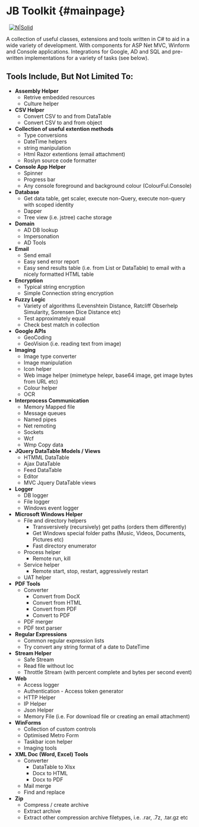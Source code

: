 ﻿# JB Toolkit	{#mainpage}
&nbsp;
[![N|Solid](https://portfolio.jb-net.co.uk/shared/Logo-Only-100px.png)](https://github.com/jamesbrindle/JB.Toolkit)

A collection of useful classes, extensions and tools written in C# to aid in a wide variety of development. With components for ASP Net MVC, Winform and Console applications. Integrations for Google, AD and SQL and pre-written implementations for a variety of tasks (see below).
&nbsp;
&nbsp;

## Tools Include, But Not Limited To:

* **Assembly Helper**
	* Retrive embedded resources
	* Culture helper
* **CSV Helper**
	* Convert CSV to and from DataTable
	* Convert CSV to and from object
* **Collection of useful extention methods**
	* Type conversions
	* DateTime helpers
	* string manipulation
	* Html Razor extentions (email attachment)
	* Roslyn source code formatter
* **Console App Helper**
	* Spinner
	* Progress bar
	* Any console foreground and background colour (ColourFul.Console)
* **Database**
	* Get data table, get scaler, execute non-Query, execute non-query with scoped identity
	* Dapper
	* Tree view (i.e. jstree) cache storage
* **Domain**
    * AD DB lookup
    * Impersonation
    * AD Tools
* **Email**
    * Send email
    * Easy send error report
    * Easy send results table (i.e. from List or DataTable) to email with a nicely formatted HTML table
* **Encryption**
	* Typical string encryption
	* Simple Connection string encryption
* **Fuzzy Logic**
	* Variety of algorithms (Levenshtein Distance, Ratcliff Obserhelp Simularity, Sorensen Dice Distance etc)
	* Test approximately equal
	* Check best match in collection
* **Google APIs**
	* GeoCoding
	* GeoVision (i.e. reading text from image)
* **Imaging**
	* Image type converter
	* Image manipulation
	* Icon helper
	* Web image helper (mimetype helepr, base64 image, get image bytes from URL etc)
	* Colour helper
	* OCR
* **Interprocess Communication**
	* Memory Mapped file
	* Message queues
	* Named pipes
	* Net remoting
	* Sockets
	* Wcf
	* Wmp Copy data
* **JQuery DataTable Models / Views**
    * HTMML DataTable
    * Ajax DataTable
    * Feed DataTable
    * Editor
    * MVC Jquery DataTable views
* **Logger**
	* DB logger
	* File logger
	* Windows event logger
* **Microsoft Windows Helper**
	* File and directory helpers
		* Transversively (recursively) get paths (orders them differently)
		* Get Windows special folder paths (Music, Videos, Documents, Pictures etc)
		* Fast directory enumerator
	* Process helper
		* Remote run, kill
	* Service helper
		* Remote start, stop, restart, aggressively restart
	* UAT helper
* **PDF Tools**
	* Converter
		* Convert from DocX
		* Convert from HTML
		* Convert from PDF
		* Convert to PDF
	* PDF merger
	* PDF text parser
* **Regular Expressions**
	* Common regular expression lists
	* Try convert any string format of a date to DateTime
* **Stream Helper**
	* Safe Stream
	* Read file without loc
	* Throttle Stream (with percent complete and bytes per second event)
* **Web**
    *  Access logger
    * Authentication - Access token generator
	* HTTP Helper
	* IP Helper
	* Json Helper
	* Memory File (i.e. For download file or creating an email attachment)
* **WinForms**
	* Collection of custom controls
	* Optimised Metro Form
	* Taskbar icon helper
	* Imaging tools
* **XML Doc (Word, Excel) Tools**
	* Converter
		* DataTable to Xlsx
		* Docx to HTML
		* Docx to PDF
	* Mail merge
	* Find and replace
* **Zip**
	* Compress / create archive
	* Extract archive
	* Extract other compression archive filetypes, i.e. .rar, .7z, .tar.gz etc